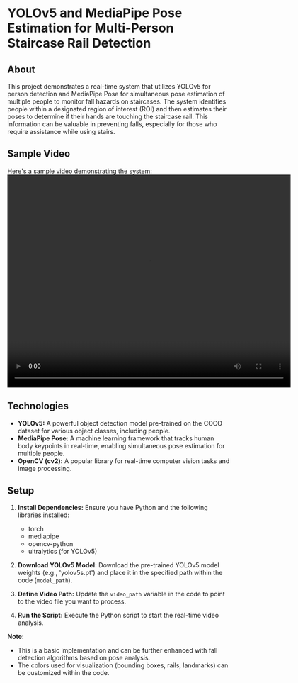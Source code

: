 # YOLOv5 and MediaPipe Pose Estimation for Multi-Person Staircase Rail Detection

## About

This project demonstrates a real-time system that utilizes YOLOv5 for person detection and MediaPipe Pose for simultaneous pose estimation of multiple people to monitor fall hazards on staircases. The system identifies people within a designated region of interest (ROI) and then estimates their poses to determine if their hands are touching the staircase rail. This information can be valuable in preventing falls, especially for those who require assistance while using stairs.

## Sample Video

Here's a sample video demonstrating the system: 
<video width="640" height="480" controls>
  <source src="vid/sample_vid.mp4" type="video/mp4">
  Your browser does not support the video tag.
</video>

## Technologies

- **YOLOv5:** A powerful object detection model pre-trained on the COCO dataset for various object classes, including people.
- **MediaPipe Pose:** A machine learning framework that tracks human body keypoints in real-time, enabling simultaneous pose estimation for multiple people.
- **OpenCV (cv2):** A popular library for real-time computer vision tasks and image processing.

## Setup

1. **Install Dependencies:** Ensure you have Python and the following libraries installed:
   - torch
   - mediapipe
   - opencv-python
   - ultralytics (for YOLOv5)

2. **Download YOLOv5 Model:** Download the pre-trained YOLOv5 model weights (e.g., 'yolov5s.pt') and place it in the specified path within the code (`model_path`).

3. **Define Video Path:** Update the `video_path` variable in the code to point to the video file you want to process.

4. **Run the Script:** Execute the Python script to start the real-time video analysis.

**Note:**

- This is a basic implementation and can be further enhanced with fall detection algorithms based on pose analysis.
- The colors used for visualization (bounding boxes, rails, landmarks) can be customized within the code.
